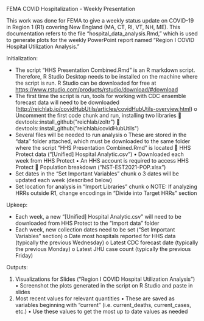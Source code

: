 FEMA COVID Hospitalization - Weekly Presentation

This work was done for FEMA to give a weekly status update on COVID-19 in Region 1 (R1) covering New England (MA, CT, RI, VT, NH, ME).
This documentation refers to the file “hospital_data_analysis.Rmd,” which is used to generate plots for the weekly PowerPoint report named “Region I COVID Hospital Utilization Analysis.”

Initialization:
-	The script “HHS Presentation Combined.Rmd” is an R markdown script. Therefore, R Studio Desktop needs to be installed on the machine where the script is run. R Studio can be downloaded for free at https://www.rstudio.com/products/rstudio/download/#download
-	The first time the script is run, tools for working with CDC ensemble forecast data will need to be downloaded (http://reichlab.io/covidHubUtils/articles/covidHubUtils-overview.html)
o	Uncomment the first code chunk and run, installing two libraries
	devtools::install_github("reichlab/zoltr")
	devtools::install_github("reichlab/covidHubUtils")
-	Several files will be needed to run analysis
o	These are stored in the “data” folder attached, which must be downloaded to the same folder where the script “HHS Presentation Combined.Rmd” is located
	HHS Protect data (“[Unified] Hospital Analytic.csv”)
•	Downloaded each week from HHS Protect
•	An HHS account is required to access HHS Protect
	Population breakdown (“NST-EST2021-POP.xlsx”)
-	Set dates in the “Set Important Variables” chunk
o	3 dates will be updated each week (described below)
-	Set location for analysis in “Import Libraries” chunk
o	NOTE: If analyzing HRRs outside R1, change encodings in “Divide into Target HRRs” section

Upkeep:
-	Each week, a new “[Unified] Hospital Analytic.csv” will need to be downloaded from HHS Protect to the “Import data” folder
-	Each week, new collection dates need to be set (“Set Important Variables” section)
o	Date most hospitals reported for HHS data (typically the previous Wednesday)
o	Latest CDC forecast date (typically the previous Monday)
o	Latest JHU case count (typically the previous Friday)

Outputs:
1.	Visualizations for Slides (“Region I COVID Hospital Utilization Analysis”)
•	Screenshot the plots generated in the script on R Studio and paste in slides
2.	Most recent values for relevant quantities
•	These are saved as variables beginning with “current” (i.e. current_deaths, current_cases, etc.)
•	Use these values to get the most up to date values as needed

